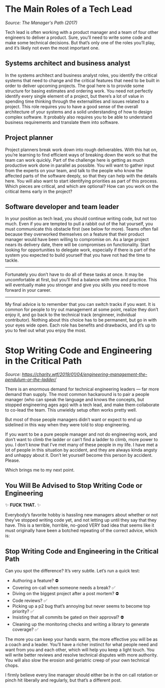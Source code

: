 # The Main Roles of a Tech Lead

_Source: The Manager's Path (2017)_

Tech lead is often working with a product manager and a team of four other engineers to deliver a product. Sure, you’ll need to write some code and make some technical decisions. But that’s only one of the roles you’ll play, and it’s likely not even the most important one.

## Systems architect and business analyst

In the systems architect and business analyst roles, you identify the critical systems that need to change and the critical features that need to be built in order to deliver upcoming projects. The goal here is to provide some structure for basing estimates and ordering work. You need not perfectly identify every single element of a project, but there’s a lot of value in spending time thinking through the externalities and issues related to a project. This role requires you to have a good sense of the overall architecture of your systems and a solid understanding of how to design complex software. It probably also requires you to be able to understand business requirements and translate them into software.

## Project planner

Project planners break work down into rough deliverables. With this hat on, you’re learning to find efficient ways of breaking down the work so that the team can work quickly. Part of the challenge here is getting as much productive work done in parallel as possible. You will want to gather input from the experts on your team, and talk to the people who know the affected parts of the software deeply, so that they can help with the details here. You will also want to start identifying priorities as part of this process. Which pieces are critical, and which are optional? How can you work on the critical items early in the project?

## Software developer and team leader

In your position as tech lead, you should continue writing code, but not too much. Even if you are tempted to pull a rabbit out of the hat yourself, you must communicate this obstacle first (see below for more). Teams often fail because they overworked themselves on a feature that their product manager would have been willing to compromise on. As a large project nears its delivery date, there will be compromises on functionality. Start looking for opportunities to delegate work, especially if there is part of the system you expected to build yourself that you have not had the time to tackle.

---

Fortunately you don’t have to do all of these tasks at once. It may be uncomfortable at first, but you’ll find a balance with time and practice. This will eventually make you stronger and give you skills you need to move forward in your career.

---

My final advice is to remember that you can switch tracks if you want. It is common for people to try out management at some point, realize they don’t enjoy it, and go back to the technical track (enginneer, individual contributor). Nothing about this choice has to be permanent, but go in with your eyes wide open. Each role has benefits and drawbacks, and it’s up to you to feel out what you enjoy the most.

# Stop Writing Code and Engineering in the Critical Path

_Source: https://charity.wtf/2019/01/04/engineering-management-the-pendulum-or-the-ladder/_

There is an enormous demand for technical engineering leaders — far more demand than supply. The most common hackaround is to pair a people manager (who can speak the language and knows the concepts, but stopped engineering ages ago) with a tech lead, and make them collaborate to co-lead the team. This unwieldy setup often works pretty well.

But most of those people managers didn’t want or expect to end up sidelined in this way when they were told to stop engineering.

If you want to be a pure people manager and not do engineering work, and don’t want to climb the ladder or can’t find a ladder to climb, more power to you. I don’t know that I’ve met many of these people in my life. I have met a lot of people in this situation by accident, and they are always kinda angsty and unhappy about it. Don’t let yourself become this person by accident. Please.

Which brings me to my next point.

## You Will Be Advised to Stop Writing Code or Engineering

✨ **FUCK THAT.** ✨

Everybody’s favorite hobby is hassling new managers about whether or not they’ve stopped writing code yet, and not letting up until they say that they have. This is a terrible, horrible, no-good VERY bad idea that seems like it must originally have been a botched repeating of the correct advice, which is:

## Stop Writing Code and Engineering in the Critical Path

Can you spot the difference?  It’s very subtle. Let’s run a quick test:

* Authoring a feature?  ⛔️
* Covering on-call when someone needs a break?  ✅
* Diving on the biggest project after a post mortem?  ⛔️
* Code reviews?  ✅
* Picking up a p2 bug that’s annoying but never seems to become top priority?  ✅
* Insisting that all commits be gated on their approval?  ⛔️
* Cleaning up the monitoring checks and writing a library to generate coverage?  ✅

The more you can keep your hands warm, the more effective you will be as a coach and a leader. You’ll have a richer instinct for what people need and want from you and each other, which will help you keep a light touch. You will write better reviews and resolve technical disputes with more authority. You will also slow the erosion and geriatric creep of your own technical chops.

I firmly believe every line manager should either be in the on call rotation or pinch hit liberally and regularly, but that’s a different post.

